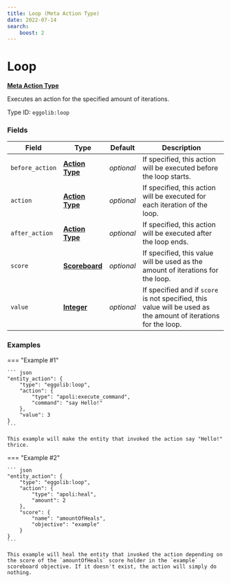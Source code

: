 ```yaml
---
title: Loop (Meta Action Type)
date: 2022-07-14
search:
    boost: 2
---
```


#   Loop

**[Meta Action Type]**

Executes an action for the specified amount of iterations.

Type ID: `eggolib:loop`


### Fields

Field | Type | Default | Description
------|------|---------|------------
`before_action` | **[Action Type]** | *optional* | If specified, this action will be executed before the loop starts.
`action` | **[Action Type]** | *optional* | If specified, this action will be executed for each iteration of the loop.
`after_action` | **[Action Type]** | *optional* | If specified, this action will be executed after the loop ends.
`score` | **[Scoreboard]** | *optional* | If specified, this value will be used as the amount of iterations for the loop.
`value` | **[Integer]** | *optional* | If specified and if `score` is not specified, this value will be used as the amount of iterations for the loop.


### Examples

=== "Example #1"

    ``` json
    "entity_action": {
        "type": "eggolib:loop",
        "action": {
            "type": "apoli:execute_command",
            "command": "say Hello!"
        },
        "value": 3
    }
    ```

    This example will make the entity that invoked the action say "Hello!" thrice.


=== "Example #2"

    ``` json
    "entity_action": {
        "type": "eggolib:loop",
        "action": {
            "type": "apoli:heal",
            "amount": 2
        },
        "score": {
            "name": "amountOfHeals",
            "objective": "example"
        }
    }
    ```

    This example will heal the entity that invoked the action depending on the score of the `amountOfHeals` score holder in the `example` scoreboard objective. If it doesn't exist, the action will simply do nothing.



[Meta Action Type]: ../meta_action_types.md
[Action Type]: https://origins.readthedocs.io/en/latest/types/action_types
[Scoreboard]: ../data_types/scoreboard.md
[Integer]: https://origins.readthedocs.io/en/latest/types/data_types/integer